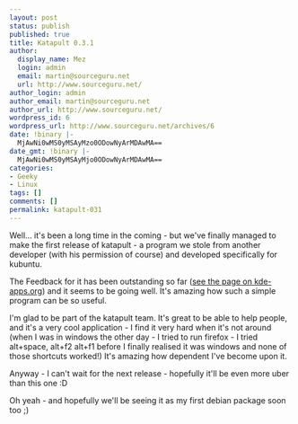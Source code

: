 ```yaml
---
layout: post
status: publish
published: true
title: Katapult 0.3.1
author:
  display_name: Mez
  login: admin
  email: martin@sourceguru.net
  url: http://www.sourceguru.net/
author_login: admin
author_email: martin@sourceguru.net
author_url: http://www.sourceguru.net/
wordpress_id: 6
wordpress_url: http://www.sourceguru.net/archives/6
date: !binary |-
  MjAwNi0wMS0yMSAyMzo0ODowNyArMDAwMA==
date_gmt: !binary |-
  MjAwNi0wMS0yMSAyMjo0ODowNyArMDAwMA==
categories:
- Geeky
- Linux
tags: []
comments: []
permalink: katapult-031
---
```

<p>Well... it's been a long time in the coming - but we've finally managed to make the first release of katapult - a program we stole from another developer (with his permission of course) and developed specifically for kubuntu.</p>
<p>The Feedback for it has been outstanding so far (<a title="katapult on kde-apps.org" href="http://www.kde-apps.org/content/show.php?content=33985">see the page on kde-apps.org</a>) and it seems to be going well. It's amazing how such a simple program can be so useful.</p>
<p>I'm glad to be part of the katapult team. It's great to be able to help people, and it's a very cool application - I find it very hard when it's not around (when I was in windows the other day - I tried to run firefox - I  tried alt+space, alt+f2 alt+f1 before I finally realised it was windows and none of those shortcuts worked!) It's amazing how dependent I've become upon it.</p>
<p>Anyway - I can't wait for the next release - hopefully it'll be even more uber than this one :D</p>
<p>Oh yeah - and hopefully we'll be seeing it as my first debian package soon too ;)</p>
